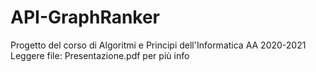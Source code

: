 # API-GraphRanker
Progetto del corso di Algoritmi e Principi dell'Informatica AA 2020-2021
Leggere file: Presentazione.pdf per più info
